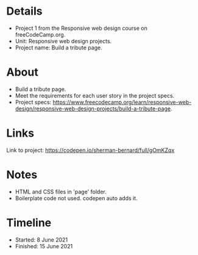 # Details
- Project 1 from the Responsive web design course on freeCodeCamp.org.
- Unit: Responsive web design projects.
- Project name: Build a tribute page.

# About
- Build a tribute page. 
- Meet the requirements for each user story in the project specs.
- Project specs: https://www.freecodecamp.org/learn/responsive-web-design/responsive-web-design-projects/build-a-tribute-page.

# Links
Link to project: https://codepen.io/sherman-bernard/full/gOmKZqx 

# Notes
- HTML and CSS files in 'page' folder.
- Boilerplate code not used. codepen auto adds it.

# Timeline
- Started: 8 June 2021
- Finished: 15 June 2021